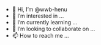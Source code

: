 - 👋 Hi, I’m @wwb-henu
- 👀 I’m interested in ...
- 🌱 I’m currently learning ...
- 💞️ I’m looking to collaborate on ...
- 📫 How to reach me ...

<!---
wwb-henu/wwb-henu is a ✨ special ✨ repository because its `README.md` (this file) appears on your GitHub profile.
You can click the Preview link to take a look at your changes.
--->
